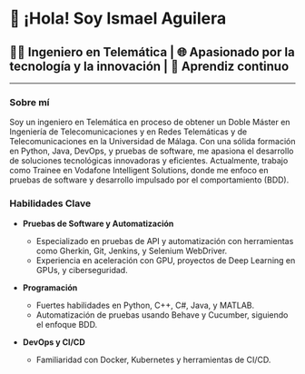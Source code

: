 # 👋 ¡Hola! Soy Ismael Aguilera

## 👨‍💻 Ingeniero en Telemática | 🌐 Apasionado por la tecnología y la innovación | 🚀 Aprendiz continuo

---

### Sobre mí

Soy un ingeniero en Telemática en proceso de obtener un Doble Máster en Ingeniería de Telecomunicaciones y en Redes Telemáticas y de Telecomunicaciones en la Universidad de Málaga. Con una sólida formación en Python, Java, DevOps, y pruebas de software, me apasiona el desarrollo de soluciones tecnológicas innovadoras y eficientes. Actualmente, trabajo como Trainee en Vodafone Intelligent Solutions, donde me enfoco en pruebas de software y desarrollo impulsado por el comportamiento (BDD).

### Habilidades Clave

- **Pruebas de Software y Automatización**
  - Especializado en pruebas de API y automatización con herramientas como Gherkin, Git, Jenkins, y Selenium WebDriver.
  - Experiencia en aceleración con GPU, proyectos de Deep Learning en GPUs, y ciberseguridad.

- **Programación**
  - Fuertes habilidades en Python, C++, C#, Java, y MATLAB.
  - Automatización de pruebas usando Behave y Cucumber, siguiendo el enfoque BDD.

- **DevOps y CI/CD**
  - Familiaridad con Docker, Kubernetes y herramientas de CI/CD.


